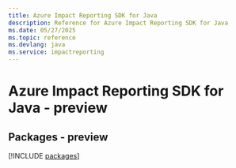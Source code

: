 ```yaml
---
title: Azure Impact Reporting SDK for Java
description: Reference for Azure Impact Reporting SDK for Java
ms.date: 05/27/2025
ms.topic: reference
ms.devlang: java
ms.service: impactreporting
---
```

# Azure Impact Reporting SDK for Java - preview
## Packages - preview
[!INCLUDE [packages](impact-reporting-index.md)]